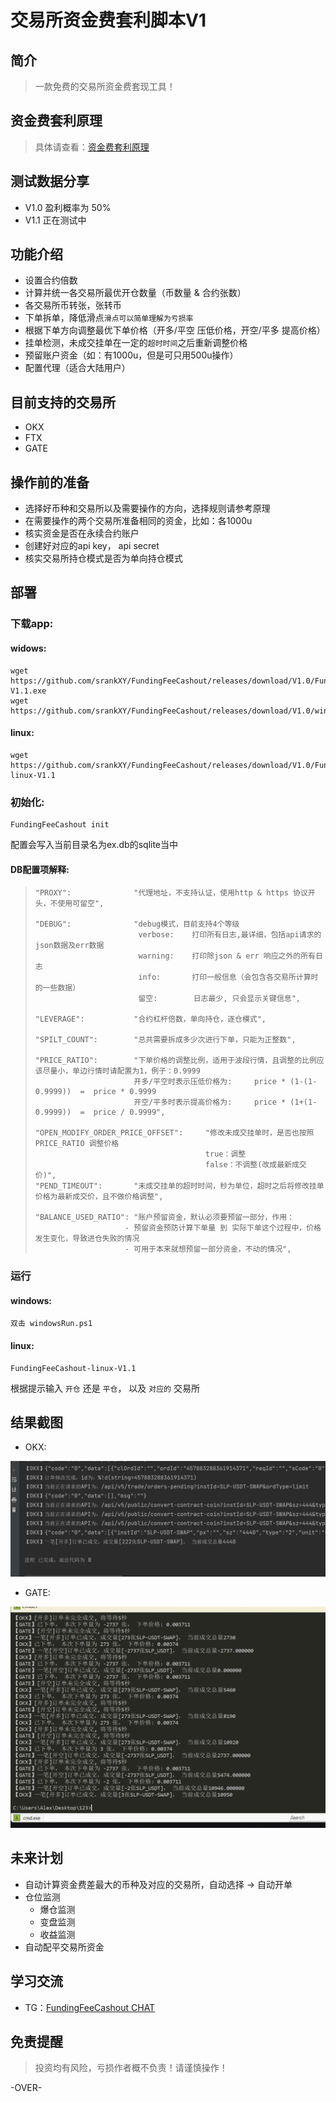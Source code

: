 # 交易所资金费套利脚本V1



## 简介



> 一款免费的交易所资金费套现工具！



## 资金费套利原理



> 具体请查看：[资金费套利原理](https://github.com/srankXY/FundingFeeCashout/blob/master/%E8%B5%84%E9%87%91%E8%B4%B9%E5%A5%97%E5%88%A9%E5%8E%9F%E7%90%86.md)



## 测试数据分享



- V1.0 盈利概率为 50%
- V1.1 正在测试中



## 功能介绍



- 设置合约倍数
- 计算并统一各交易所最优开仓数量（币数量 & 合约张数）
- 各交易所币转张，张转币
- 下单拆单，降低滑点`滑点可以简单理解为亏损率`
- 根据下单方向调整最优下单价格（开多/平空 压低价格，开空/平多 提高价格）
- 挂单检测，未成交挂单在一定的`超时时间`之后重新调整价格
- 预留账户资金（如：有1000u，但是可只用500u操作）
- 配置代理（适合大陆用户）



## 目前支持的交易所



- OKX
- FTX
- GATE



## 操作前的准备



- 选择好币种和交易所以及需要操作的方向，选择规则请参考原理
- 在需要操作的两个交易所准备相同的资金，比如：各1000u
- 核实资金是否在永续合约账户
- 创建好对应的api key， api secret
- 核实交易所持仓模式是否为单向持仓模式



## 部署

### 下载app:

#### widows:

```shell
wget https://github.com/srankXY/FundingFeeCashout/releases/download/V1.0/FundingFeeCashout-V1.1.exe
wget https://github.com/srankXY/FundingFeeCashout/releases/download/V1.0/windowsRun.ps1
```

#### linux:

```shell
wget https://github.com/srankXY/FundingFeeCashout/releases/download/V1.0/FundingFeeCashout-linux-V1.1
```



### 初始化:

```shell
FundingFeeCashout init
```

配置会写入当前目录名为ex.db的sqlite当中

#### DB配置项解释:

> ```
> "PROXY":              "代理地址，不支持认证，使用http & https 协议开头，不使用可留空",
> 
> "DEBUG":              "debug模式，目前支持4个等级
>                        verbose:    打印所有日志,最详细，包括api请求的json数据及err数据
>                        warning:    打印除json & err 响应之外的所有日志
>                        info:       打印一般信息（会包含各交易所计算时的一些数据）
>                        留空:        日志最少, 只会显示关键信息",
> 
> "LEVERAGE":           "合约杠杆倍数，单向持仓，逐仓模式",
> 
> "SPILT_COUNT":        "总共需要拆成多少次进行下单，只能为正整数",
> 
> "PRICE_RATIO":        "下单价格的调整比例，适用于波段行情，且调整的比例应该尽量小，单边行情时请配置为1，例子：0.9999
>                       开多/平空时表示压低价格为:     price * (1-(1-0.9999))  =  price * 0.9999
>                       开空/平多时表示提高价格为:     price * (1+(1-0.9999))  =  price / 0.9999",
> 
> "OPEN_MODIFY_ORDER_PRICE_OFFSET":     "修改未成交挂单时，是否也按照 PRICE_RATIO 调整价格
>                                       true：调整
>                                       false：不调整(改成最新成交价)",
> "PEND_TIMEOUT":       "未成交挂单的超时时间，秒为单位，超时之后将修改挂单价格为最新成交价，且不做价格调整",
> 
> "BALANCE_USED_RATIO": "账户预留资金，默认必须要预留一部分，作用：
> 					  - 预留资金预防计算下单量 到 实际下单这个过程中，价格发生变化，导致进仓失败的情况
> 					  - 可用于本来就想预留一部分资金，不动的情况",
> ```

### 运行

#### windows:

```shell
双击 windowsRun.ps1 
```

#### linux:

```shell
FundingFeeCashout-linux-V1.1
```



根据提示输入 `开仓` 还是 `平仓`， 以及 `对应的` 交易所



## 结果截图



- OKX:

![ftx.png](https://raw.githubusercontent.com/srankXY/FundingFeeCashout/master/ftx.png)

- GATE:

![gate.png](https://raw.githubusercontent.com/srankXY/FundingFeeCashout/master/gate.png)



## 未来计划



- 自动计算资金费差最大的币种及对应的交易所，自动选择 -> 自动开单
- 仓位监测
  - 爆仓监测
  - 变盘监测
  - 收益监测
- 自动配平交易所资金



## 学习交流



- TG：[FundingFeeCashout CHAT](https://t.me/+rMPBL3WAMWY4M2E9)



## 免责提醒



> 投资均有风险，亏损作者概不负责！请谨慎操作！



-OVER-





